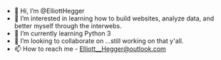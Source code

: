 - 👋 Hi, I’m @ElliottHegger
- 👀 I’m interested in learning how to build websites, analyze data, and better myself through the interwebs.
- 🌱 I’m currently learning Python 3
- 💞️ I’m looking to collaborate on ...still working on that y'all.
- 📫 How to reach me - Elliott__Hegger@outlook.com

<!---
ElliottHegger/ElliottHegger is a ✨ special ✨ repository because its `README.md` (this file) appears on your GitHub profile.
You can click the Preview link to take a look at your changes.
--->
